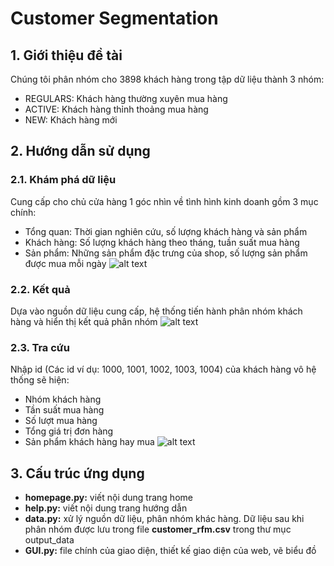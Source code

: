 
# Customer Segmentation




## 1. Giới thiệu đề tài
Chúng tôi phân nhóm cho 3898 khách hàng trong tập dữ liệu thành 3 nhóm:
- REGULARS: Khách hàng thường xuyên mua hàng
- ACTIVE: Khách hàng thỉnh thoảng mua hàng
- NEW: Khách hàng mới

## 2. Hướng dẫn sử dụng
### 2.1. Khám phá dữ liệu
Cung cấp cho chủ cửa hàng 1 góc nhìn về tình hình kinh doanh gồm 3 mục chính:
- Tổng quan: Thời gian nghiên cứu, số lượng khách hàng và sản phẩm
- Khách hàng: Số lượng khách hàng theo tháng, tuần suất mua hàng
- Sản phẩm: Những sản phẩm đặc trưng của shop, số lượng sản phẩm được mua mỗi ngày
![alt text](https://vpwmshmwlfovljzendiw.supabase.co/storage/v1/object/public/FarmerAssociation/StorePicture/Screenshot_2024-06-22_091936.png?t=2024-06-22T02%3A23%3A34.869Z)
### 2.2. Kết quả
Dựa vào nguồn dữ liệu cung cấp, hệ thống tiến hành phân nhóm khách hàng và hiển thị kết quả phân nhóm
![alt text](https://vpwmshmwlfovljzendiw.supabase.co/storage/v1/object/public/FarmerAssociation/StorePicture/Screenshot_2024-06-22_092827.png?t=2024-06-22T02%3A28%3A48.226Z)
### 2.3. Tra cứu
Nhập id (Các id ví dụ: 1000, 1001, 1002, 1003, 1004) của khách hàng vô hệ thống sẽ hiện:  
- Nhóm khách hàng 
- Tần suất mua hàng 
- Số lượt mua hàng 
- Tổng giá trị đơn hàng 
- Sản phẩm khách hàng hay mua
![alt text](https://vpwmshmwlfovljzendiw.supabase.co/storage/v1/object/public/FarmerAssociation/StorePicture/Screenshot_2024-06-22_093121.png?t=2024-06-22T02%3A31%3A47.384Z)






## 3. Cấu trúc ứng dụng
- **homepage.py:** viết nội dung trang home
- **help.py:** viết nội dung trang hướng dẫn
- **data.py:** xử lý nguồn dữ liệu, phân nhóm khác hàng. Dữ liệu sau khi phân nhóm được lưu trong file **customer_rfm.csv** trong thư mục output_data
- **GUI.py:** file chính của giao diện, thiết kế giao diện của web, vẽ biểu đồ